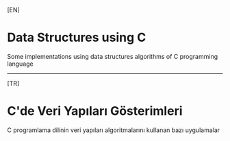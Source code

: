 [EN]
# Data Structures using C
Some implementations using data structures algorithms of C programming language

***

[TR]
# C'de Veri Yapıları Gösterimleri
C programlama dilinin veri yapıları algoritmalarını kullanan bazı uygulamalar
